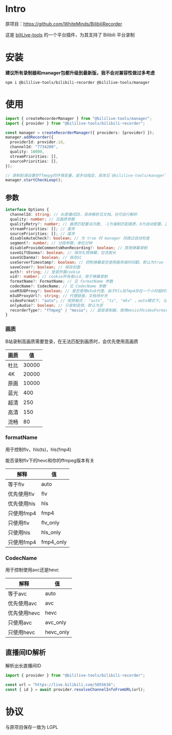 # Intro

原项目：https://github.com/WhiteMinds/BilibiliRecorder

这是 [biliLive-tools](https://github.com/renmu123/biliLive-tools) 的一个平台插件，为其支持了 Bilibili 平台录制

# 安装

**建议所有录制器和manager包都升级到最新版，我不会对兼容性做过多考虑**

`npm i @bililive-tools/bilibili-recorder @bililive-tools/manager`

# 使用

```ts
import { createRecorderManager } from "@bililive-tools/manager";
import { provider } from "@bililive-tools/bilibili-recorder";

const manager = createRecorderManager({ providers: [provider] });
manager.addRecorder({
  providerId: provider.id,
  channelId: "7734200",
  quality: 10000,
  streamPriorities: [],
  sourcePriorities: [],
});

// 录制前请设置好ffmepg的环境变量，或手动指定，具体见`@bililive-tools/manager`文档
manager.startCheckLoop();
```

## 参数

```ts
interface Options {
  channelId: string; // 长直播间ID，具体解析见文档，也可自行解析
  quality: number; // 见画质参数
  qualityRetry?: number; // 画质匹配重试次数, -1为强制匹配画质，0为自动配置，正整数为最大匹配次数
  streamPriorities: []; // 废弃
  sourcePriorities: []; // 废弃
  disableAutoCheck?: boolean; // 为 true 时 manager 将跳过自动检查
  segment?: number; // 分段参数，单位分钟
  disableProvideCommentsWhenRecording?: boolean; // 禁用弹幕录制
  saveGiftDanma?: boolean; // 保存礼物弹幕，包含舰长
  saveSCDanma?: boolean; // 保存SC
  useServerTimestamp?: boolean; // 控制弹幕是否使用服务端时间戳，默认为true
  saveCover?: boolean; // 保存封面
  auth?: string; // 登录所需cookie
  uid?: number; // cookie所有者uid，用于弹幕录制
  formatName?: FormatName; // 见 formatName 参数
  codecName?: CodecName; // 见 CodecName 参数
  useM3U8Proxy?: boolean; // 是否使用m3u8代理，由于hls及fmp4存在一个小时超时时间，需自行实现代理避免
  m3u8ProxyUrl?: string; // 代理链接，文档待补充
  videoFormat?: "auto"; // 视频格式： "auto", "ts", "mkv" ，auto模式下, 分段使用 "ts"，不分段使用 "mp4"
  onlyAudio?: boolean; // 只录制音频，默认为否
  recorderType?: "ffmpeg" | "mesio"; // 底层录制器，使用mesio时videoFormat参数无效
}
```

### 画质

B站录制高画质需要登录，在无法匹配到画质时，会优先使用高画质

| 画质 | 值    |
| ---- | ----- |
| 杜比 | 30000 |
| 4K   | 20000 |
| 原画 | 10000 |
| 蓝光 | 400   |
| 超清 | 250   |
| 高清 | 150   |
| 流畅 | 80    |

### formatName

用于控制flv，hls(ts)，hls(fmp4)

能否录制flv下的hevc和你的ffmpeg版本有关

| 解释        | 值        |
| ----------- | --------- |
| 等于flv     | auto      |
| 优先使用flv | flv       |
| 优先使用hls | hls       |
| 只使用fmp4  | fmp4      |
| 只使用flv   | flv_only  |
| 只使用hls   | hls_only  |
| 只使用fmp4  | fmp4_only |

### CodecName

用于控制使用avc还是hevc

| 解释         | 值        |
| ------------ | --------- |
| 等于avc      | auto      |
| 优先使用avc  | avc       |
| 优先使用hevc | hevc      |
| 只使用avc    | avc_only  |
| 只使用hevc   | hevc_only |

## 直播间ID解析

解析出长直播间ID

```ts
import { provider } from "@bililive-tools/bilibili-recorder";

const url = "https://live.bilibili.com/5055636";
const { id } = await provider.resolveChannelInfoFromURL(url);
```

# 协议

与原项目保存一致为 LGPL
